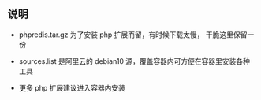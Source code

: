 ## 说明
* phpredis.tar.gz 为了安装 php 扩展而留，有时候下载太慢， 干脆这里保留一份

* sources.list 是阿里云的 debian10 源，覆盖容器内可方便在容器里安装各种工具

* 更多 php 扩展建议进入容器内安装
